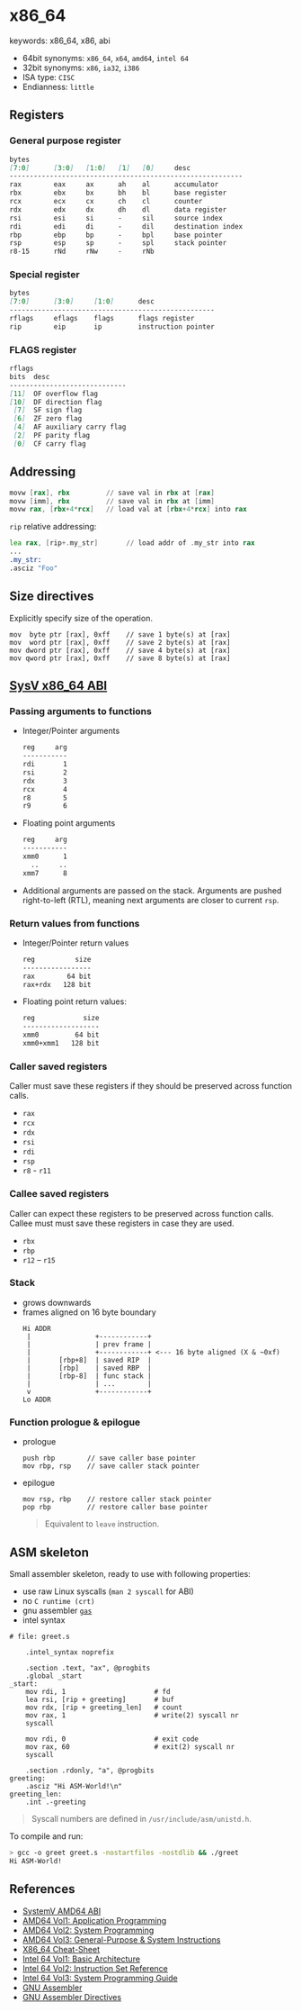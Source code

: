 # x86_64
keywords: x86_64, x86, abi

- 64bit synonyms: `x86_64`, `x64`, `amd64`, `intel 64`
- 32bit synonyms: `x86`, `ia32`, `i386`
- ISA type: `CISC`
- Endianness: `little`


## Registers
### General purpose register
```markdown
bytes
[7:0]      [3:0]   [1:0]   [1]   [0]     desc
----------------------------------------------------------
rax        eax     ax      ah    al      accumulator
rbx        ebx     bx      bh    bl      base register
rcx        ecx     cx      ch    cl      counter
rdx        edx     dx      dh    dl      data register
rsi        esi     si      -     sil     source index
rdi        edi     di      -     dil     destination index
rbp        ebp     bp      -     bpl     base pointer
rsp        esp     sp      -     spl     stack pointer
r8-15      rNd     rNw     -     rNb
```

### Special register
```markdown
bytes
[7:0]      [3:0]     [1:0]      desc
---------------------------------------------------
rflags     eflags    flags      flags register
rip        eip       ip         instruction pointer
```

### FLAGS register

```markdown
rflags
bits  desc
-----------------------------
[11]  OF overflow flag
[10]  DF direction flag
 [7]  SF sign flag
 [6]  ZF zero flag
 [4]  AF auxiliary carry flag
 [2]  PF parity flag
 [0]  CF carry flag
```

## Addressing
```asm
movw [rax], rbx         // save val in rbx at [rax]
movw [imm], rbx         // save val in rbx at [imm]
movw rax, [rbx+4*rcx]   // load val at [rbx+4*rcx] into rax
```

`rip` relative addressing:
```asm
lea rax, [rip+.my_str]       // load addr of .my_str into rax
...
.my_str:
.asciz "Foo"
```

## Size directives
Explicitly specify size of the operation.

```x86asm
mov  byte ptr [rax], 0xff    // save 1 byte(s) at [rax]
mov  word ptr [rax], 0xff    // save 2 byte(s) at [rax]
mov dword ptr [rax], 0xff    // save 4 byte(s) at [rax]
mov qword ptr [rax], 0xff    // save 8 byte(s) at [rax]
```

## [SysV x86_64 ABI][sysvabi]

### Passing arguments to functions
- Integer/Pointer arguments
  ```markdown
  reg     arg
  -----------
  rdi       1
  rsi       2
  rdx       3
  rcx       4
  r8        5
  r9        6
  ```
- Floating point arguments
  ```markdown
  reg     arg
  -----------
  xmm0      1
    ..     ..
  xmm7      8
  ```
- Additional arguments are passed on the stack. Arguments are pushed
  right-to-left (RTL), meaning next arguments are closer to current `rsp`.

### Return values from functions
- Integer/Pointer return values
  ```markdown
  reg          size
  -----------------
  rax        64 bit
  rax+rdx   128 bit
  ```
- Floating point return values:
  ```markdown
  reg            size
  -------------------
  xmm0         64 bit
  xmm0+xmm1   128 bit
  ```

### Caller saved registers
Caller must save these registers if they should be preserved across function
calls.
- `rax`
- `rcx`
- `rdx`
- `rsi`
- `rdi`
- `rsp`
- `r8` - `r11`

### Callee saved registers
Caller can expect these registers to be preserved across function calls. Callee
must must save these registers in case they are used.
- `rbx`
- `rbp`
- `r12` – `r15`

### Stack
- grows downwards
- frames aligned on 16 byte boundary
  ```text
  Hi ADDR
   |                +------------+
   |                | prev frame |
   |                +------------+ <--- 16 byte aligned (X & ~0xf)
   |       [rbp+8]  | saved RIP  |
   |       [rbp]    | saved RBP  |
   |       [rbp-8]  | func stack |
   |                | ...        |
   v                +------------+
  Lo ADDR
  ```

### Function prologue & epilogue
- prologue
  ```x86asm
  push rbp        // save caller base pointer
  mov rbp, rsp    // save caller stack pointer
  ```
- epilogue
  ```x86asm
  mov rsp, rbp    // restore caller stack pointer
  pop rbp         // restore caller base pointer
  ```
  > Equivalent to `leave` instruction.

## ASM skeleton
Small assembler skeleton, ready to use with following properties:
- use raw Linux syscalls (`man 2 syscall` for ABI)
- no `C runtime (crt)`
- gnu assembler [`gas`][gas_doc]
- intel syntax
```x86asm
# file: greet.s

    .intel_syntax noprefix

    .section .text, "ax", @progbits
    .global _start
_start:
    mov rdi, 1                      # fd
    lea rsi, [rip + greeting]       # buf
    mov rdx, [rip + greeting_len]   # count
    mov rax, 1                      # write(2) syscall nr
    syscall

    mov rdi, 0                      # exit code
    mov rax, 60                     # exit(2) syscall nr
    syscall

    .section .rdonly, "a", @progbits
greeting:
    .asciz "Hi ASM-World!\n"
greeting_len:
    .int .-greeting
```
> Syscall numbers are defined in `/usr/include/asm/unistd.h`.

To compile and run:
```bash
> gcc -o greet greet.s -nostartfiles -nostdlib && ./greet
Hi ASM-World!
```

## References
- [SystemV AMD64 ABI][sysvabi]
- [AMD64 Vol1: Application Programming][amd64_vol1]
- [AMD64 Vol2: System Programming][amd64_vol2]
- [AMD64 Vol3: General-Purpose & System Instructions][amd64_vol3]
- [X86_64 Cheat-Sheet][x86_64_cheatsheet]
- [Intel 64 Vol1: Basic Architecture][intel64_vol1]
- [Intel 64 Vol2: Instruction Set Reference][intel64_vol2]
- [Intel 64 Vol3: System Programming Guide][intel64_vol3]
- [GNU Assembler][gas_doc]
- [GNU Assembler Directives][gas_directives]


[sysvabi]: https://www.uclibc.org/docs/psABI-x86_64.pdf
[amd64_vol1]: https://www.amd.com/system/files/TechDocs/24592.pdf
[amd64_vol2]: https://www.amd.com/system/files/TechDocs/24593.pdf
[amd64_vol3]: https://www.amd.com/system/files/TechDocs/24594.pdf
[x86_64_cheatsheet]: https://cs.brown.edu/courses/cs033/docs/guides/x64_cheatsheet.pdf
[intel64_vol1]: https://software.intel.com/content/www/us/en/develop/download/intel-64-and-ia-32-architectures-software-developers-manual-volume-1-basic-architecture.html
[intel64_vol2]: https://software.intel.com/content/www/us/en/develop/download/intel-64-and-ia-32-architectures-sdm-combined-volumes-2a-2b-2c-and-2d-instruction-set-reference-a-z.html
[intel64_vol3]: https://software.intel.com/content/www/us/en/develop/download/intel-64-and-ia-32-architectures-sdm-combined-volumes-3a-3b-3c-and-3d-system-programming-guide.html
[gas_doc]: https://sourceware.org/binutils/docs/as
[gas_directives]: https://sourceware.org/binutils/docs/as/Pseudo-Ops.html#Pseudo-Ops
